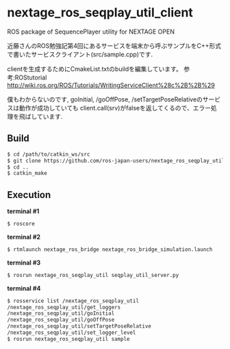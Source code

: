 nextage_ros_seqplay_util_client
========================

ROS package of SequencePlayer utility for NEXTAGE OPEN

近藤さんのROS勉強記第4回にあるサービスを端末から呼ぶサンプルをC++形式で書いたサービスクライアント(src/sample.cpp)です.

clientを生成するためにCmakeList.txtのbuildを編集しています。
参考:ROStutorial http://wiki.ros.org/ROS/Tutorials/WritingServiceClient%28c%2B%2B%29


僕もわからないのです, goInitial, /goOffPose, /setTargetPoseRelativeのサービスは動作が成功していても
client.call(srv)がfalseを返してくるので、エラー処理を飛ばしています.

Build
-----

~~~ sh
$ cd /path/to/catkin_ws/src
$ git clone https://github.com/ros-japan-users/nextage_ros_seqplay_util_client.git
$ cd ..
$ catkin_make
~~~


Execution
---------
**terminal #1**
~~~sh
$ roscore
~~~

**terminal #2**
~~~sh
$ rtmlaunch nextage_ros_bridge nextage_ros_bridge_simulation.launch
~~~

**terminal #3**
~~~sh
$ rosrun nextage_ros_seqplay_util seqplay_util_server.py
~~~

**terminal #4**
~~~sh
$ rosservice list /nextage_ros_seqplay_util
/nextage_ros_seqplay_util/get_loggers
/nextage_ros_seqplay_util/goInitial
/nextage_ros_seqplay_util/goOffPose
/nextage_ros_seqplay_util/setTargetPoseRelative
/nextage_ros_seqplay_util/set_logger_level
$ rosrun nextage_ros_seqplay_util sample
~~~
